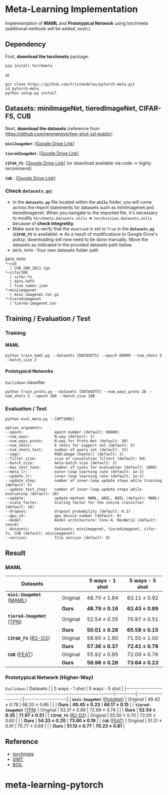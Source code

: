 # Meta-Learning Implementation

Implementation of **MAML** and **Prototypical Network** using torchmeta (additional methods will be added, soon.)


## Dependency

First, **download the torchmeta** package:

```
pip install torchmeta
```
or
```
git clone https://github.com/tristandeleu/pytorch-meta.git
cd pytorch-meta
python setup.py install
```



## Datasets: miniImageNet, tieredImageNet, CIFAR-FS, CUB

Next, **download the datasets** (reference from https://github.com/renmengye/few-shot-ssl-public):

**`miniImageNet`**: [[Google Drive Link]](https://drive.google.com/file/d/1ihY4yuw0PNq1q7PzvF-oYovSuQ_Rco9t/view "As a result of modifications to Google Drive's policy, downloading will now need to be done manually.") 

**`tieredImageNet`**: [[Google Drive Link]](https://drive.google.com/file/d/1-0ptcP7Rbnrhex-mEUxTmImz1jRnXe6L/view "As a result of modifications to Google Drive's policy, downloading will now need to be done manually.")

**`CIFAR_FS`**: [[Google Drive Link]](https://drive.google.com/file/d/1--SLwRqQzIRu_RcK91L4UjrGR7y267FN/view "As a result of modifications to Google Drive's policy, downloading will now need to be done manually.") (or download available via code $\rightarrow$ highly recommend)

**`CUB`** :  [[Google Drive Link]](https://drive.google.com/file/d/1DzHXVq1A1OPvwR5XezvouC2U6vrFNW4N/view "As a result of modifications to Google Drive's policy, downloading will now need to be done manually.")

### Check `datasets.py`:

- In the **`datasets.py`** file located within the **`utils`** folder, you will come across the import statements for datasets such as miniImagenet and tieredImagenet. When you navigate to the imported file, it's necessary to modify `torchmeta.datasets.utils` $\Rightarrow$ `torchvision.datasets.utils` because of **check integretity**.
- Make sure to verify that the `download`  is set to `True`  in the **`datasets.py`** (**`CIFAR_FS`** is available)
  $\Rightarrow$ As a result of modifications to Google Drive's policy, downloading will now need to be done manually. Move the datasets as indicated in the provided datasets path below.
- `DATA_PATH`  : Your own datasets folder path 

```
DATA_PATH
└─cub
  | CUB_200_2011.tgz
└─cifar100
  | cifar-fs
  | data.hdf5
  | fine_names.json
└─miniimagenet
  | mini-imagenet.tar.gz
└─tieredimagenet
  | tiered-imagenet.tar
```



## Training / Evaluation / Test

### Training

#### MAML

```
python train_maml.py --datasets [DATASETS] --epoch 60000 --num_shots 5 --batch_size 2 
```
#### Prototypical Networks

`Euclidean` classifier
```
python train_proto.py --datasets [DATASETS] --num_ways_proto 20 --num_shots 5 --epoch 200 --batch_size 100 
```


### Evaluation / Test

```
python eval_meta.py --[OPTIONS]
```



```
option arguments:  
--epoch:              epoch number (default: 60000)  
--num_ways:           N-way (default: 5)  
--num_ways_proto:     N-way for Proto-Net (default: 30)  
--num_shots:          k shots for support set (default: 5)  
--num_shots_test:     number of query set (default: 15) 
--imgc:               RGB(image channel) (default: 3)  
--filter_size:        size of convolution filters (default: 64)  
--batch_size:         meta-batch size (default: 2)  
--max_test_task:      number of tasks for evaluation (default: 1000)  
--meta_lr:            outer-loop learning rate (default: 1e-3)  
--update_lr:          inner-loop learning rate (default: 1e-2)  
--update_step:        number of inner-loop update steps while training (default: 5)  
--update_test_step:   number of inner-loop update steps while evaluating (default: 10) 
--update:             update method: MAML, ANIL, BOIL (default: MAML)
--scale_factor:       Scaling factor for the cosine classifier (default: 10)
--dropout:            dropout probability (default: 0.2)
--gpu_id:             gpu device number (default: 0)
--model:              model architecture: Conv-4, ResNet12 (default: conv4)
--datasets:           datasets: miniimagenet, tieredimagenet, cifar-fs, CUB (default: miniimagenet)
--version:            file version (default: 0)  
```


## Result

### MAML
| Datasets                                                               |          |   5 ways - 1 shot    |   5 ways - 5 shot    |
|------------------------------------------------------------------------|----------|:--------------------:|:--------------------:|
| **`mini-ImageNet`** ([MAML](https://arxiv.org/pdf/1703.03400.pdf))     | Original |   48.70 $\pm$ 1.84   |   63.11 $\pm$ 0.92   |
|                                                                        | **Ours** | **48.79 $\pm$ 0.16** | **62.43 $\pm$ 0.89** |
| **`tiered-ImageNet`** ([TPN](https://arxiv.org/pdf/1805.10002.pdf))    | Original |   52.54 $\pm$ 0.35   |   70.97 $\pm$ 0.51   |
|                                                                        | **Ours** | **50.01 $\pm$ 0.28** | **65.58 $\pm$ 0.15** |
| **`CIFAR_FS`** ([R2-D2](https://arxiv.org/pdf/1805.08136.pdf))         | Original |   58.90 $\pm$ 1.90   |   71.50 $\pm$ 1.00   |
|                                                                        | **Ours** | **57.36 $\pm$ 0.37** | **72.41 $\pm$ 0.78** |
| **`CUB`** ([FEAT](https://arxiv.org/pdf/1812.03664.pdf))               | Original |   55.92 $\pm$ 0.95   |   72.09 $\pm$ 0.76   |
|                                                                        | **Ours** | **56.98 $\pm$ 0.28** | **73.64 $\pm$ 0.23** |

### Prototypical Network (Higher-Way)
`Euclidean`
| Datasets                                                               |          |    5 ways - 1 shot   |    5 ways - 5 shot   |
|------------------------------------------------------------------------|----------|:--------------------:|:--------------------:|
| **`mini-ImageNet`** ([ProtoNet](https://arxiv.org/pdf/1703.05175.pdf)) | Original |   49.42 $\pm$ 0.78   |   68.20 $\pm$ 0.66   |
|                                                                        | **Ours** | **49.45 $\pm$ 0.23** | **66.17 $\pm$ 0.15** |
| **`tiered-ImageNet`** ([TPN](https://arxiv.org/pdf/1805.10002.pdf))    | Original |   53.31 $\pm$ 0.89   |   72.69 $\pm$ 0.74   |
|                                                                        | **Ours** | **52.54 $\pm$ 0.35** | **71.97 $\pm$ 0.51** |
| **`CIFAR_FS`** ([R2-D2](https://arxiv.org/pdf/1805.08136.pdf))         | Original |   55.50 $\pm$ 0.70   |   72.00 $\pm$ 0.60   |
|                                                                        | **Ours** | **54.33 $\pm$ 0.20** | **73.60 $\pm$ 0.19** |
| **`CUB`** ([FEAT](https://arxiv.org/pdf/1812.03664.pdf))               | Original |   51.31 $\pm$ 0.91   |   70.77 $\pm$ 0.69   |
|                                                                        | **Ours** | **51.13 $\pm$ 0.77** | **70.23 $\pm$ 0.81** |


## Reference

- [torchmeta](https://github.com/tristandeleu/pytorch-meta)
- [SiMT](https://github.com/jihoontack/SiMT/tree/main) 
- [BOIL](https://github.com/HJ-Yoo/BOIL)
# meta-learning-pytorch
